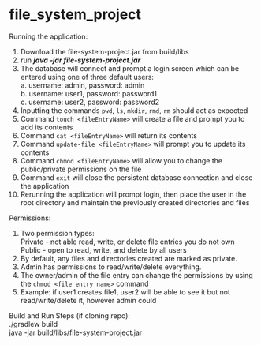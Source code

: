 # file_system_project

Running the application:
1. Download the file-system-project.jar from build/libs
2. run ***java -jar file-system-project.jar***
3. The database will connect and prompt a login screen which can be entered using one of three default users:<br />
    a. username: admin, password: admin<br />
    b. username: user1, password: password1<br />
    c. username: user2, password: password2
4. Inputting the commands `pwd`, `ls`, `mkdir`, `rmd`, `rm` should act as expected
5. Command `touch <fileEntryName>` will create a file and prompt you to add its contents
6. Command `cat <fileEntryName>` will return its contents
7. Command `update-file <fileEntryName>` will prompt you to update its contents
8. Command `chmod <fileEntryName>` will allow you to change the public/private permissions on the file
9. Command `exit` will close the persistent database connection and close the application
10. Rerunning the application will prompt login, then place the user in the root directory and maintain the previously created directories and files

Permissions:
1. Two permission types:<br />
    Private - not able read, write, or delete file entries you do not own<br />
    Public - open to read, write, and delete by all users
2. By default, any files and directories created are marked as private.
3. Admin has permissions to read/write/delete everything.
4. The owner/admin of the file entry can change the permissions by using the `chmod <file entry name>` command
5. Example: if user1 creates file1, user2 will be able to see it but not read/write/delete it, however admin could


Build and Run Steps (if cloning repo):
<br>
./gradlew build
<br>
java -jar build/libs/file-system-project.jar
